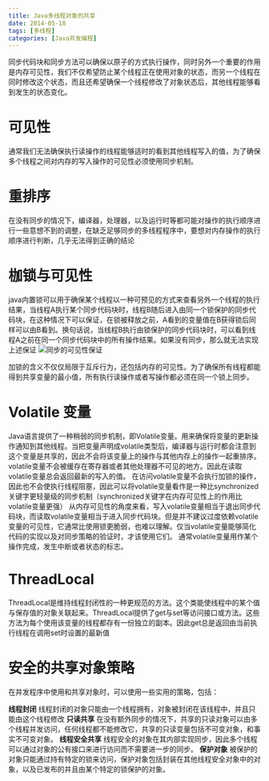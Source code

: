 ```yaml
---
title: Java多线程对象的共享
date: 2014-05-18
tags: [多线程]
categories: [Java并发编程]
---
```


同步代码块和同步方法可以确保以原子的方式执行操作，同时另外一个重要的作用是内存可见性，我们不仅希望防止某个线程正在使用对象的状态，而另一个线程在同时修改这个状态，而且还希望确保一个线程修改了对象状态后，其他线程能够看到发生的状态变化。

# 可见性
通常我们无法确保执行读操作的线程能够适时的看到其他线程写入的值，为了确保多个线程之间对内存的写入操作的可见性必须使用同步机制。

# 重排序
在没有同步的情况下，编译器，处理器，以及运行时等都可能对操作的执行顺序进行一些意想不到的调整，在缺乏足够同步的多线程程序中，要想对内存操作的执行顺序进行判断，几乎无法得到正确的结论

# 枷锁与可见性
java内置锁可以用于确保某个线程以一种可预见的方式来查看另外一个线程的执行结果，当线程A执行某个同步代码块时，线程B随后进入由同一个锁保护的同步代码块，在这种情况下可以保证，在锁被释放之前，A看到的变量值在B获得锁后同样可以由B看到。换句话说，当线程B执行由锁保护的同步代码块时，可以看到线程A之前在同一个同步代码块中的所有操作结果。如果没有同步，那么就无法实现上述保证
![同步的可见性保证](http://ww1.sinaimg.cn/large/818b7fe3gy1fihz8uw9wij20yq0sctcb.jpg)

加锁的含义不仅仅局限于互斥行为，还包括内存的可见性。为了确保所有线程都能得到共享变量的最小值，所有执行读操作或者写操作都必须在同一个锁上同步。

# Volatile 变量

Java语言提供了一种稍弱的同步机制，即Volatile变量。用来确保将变量的更新操作通知到其他线程。当把变量声明成volatile类型后，编译器与运行时都会注意到这个变量是共享的，因此不会将该变量上的操作与其他内存上的操作一起重排序。volatile变量不会被缓存在寄存器或者其他处理器不可见的地方。因此在读取volatile变量总会返回最新的写入的值。
在访问volatile变量不会执行加锁的操作，因此也不会使执行线程阻塞，因此可以将volatile变量看作是一种比synchronized关键字更轻量级的同步机制（synchronized关键字在内存可见性上的作用比volatile变量更强）
从内存可见性的角度来看，写入volatile变量相当于退出同步代码块，而读取volatile变量相当于进入同步代码块。但是并不建议过度依赖volatile变量的可见性，它通常比使用锁更脆弱，也难以理解。仅当volatile变量能够简化代码的实现以及对同步策略的验证时，才该使用它们。
通常volatile变量用作某个操作完成，发生中断或者状态的标志。

# ThreadLocal

ThreadLocal是维持线程封闭性的一种更规范的方法。这个类能使线程中的某个值与保存值的对象关联起来。ThreadLocal提供了get与set等访问接口或方法。这些方法为每个使用该变量的线程都存有一份独立的副本。因此get总是返回由当前执行线程在调用set时设置的最新值

# 安全的共享对象策略
在并发程序中使用和共享对象时，可以使用一些实用的策略，包括：
    
   **线程封闭** 线程封闭的对象只能由一个线程拥有，对象被封闭在该线程中，并且只能由这个线程修改
   **只读共享** 在没有额外同步的情况下，共享的只读对象可以由多个线程并发访问，任何线程都不能修改它，共享的只读变量包括不可变对象，和事实不可变对象。
   **线程安全共享** 线程安全的对象在其内部实现同步，因此多个线程可以通过对象的公有接口来进行访问而不需要进一步的同步。
   **保护对象** 被保护的对象只能通过持有特定的锁来访问，保护对象包括封装在其他线程安全对象中的对象，以及已发布的并且由某个特定的锁保护的对象。